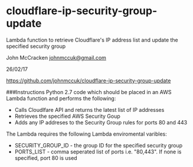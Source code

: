 # cloudflare-ip-security-group-update
Lambda function to retrieve Cloudflare's IP address list and update the specified security group

John McCracken
johnmccuk@gmail.com

26/02/17

https://github.com/johnmccuk/cloudflare-ip-security-group-update


###Instructions
Python 2.7 code which should be placed in an AWS Lambda function and performs the following:
* Calls Cloudlfare API and returns the latest list of IP addresses
* Retrieves the specified AWS Security Goup
* Adds any IP addreses to the Security Group rules for ports 80 and 443

The Lambda requires the following Lambda enviromental varibles:
* SECURITY_GROUP_ID - the group ID for the specified security group
* PORTS_LIST - comma seperated list of ports i.e. "80,443". If none is specified, port 80 is used
